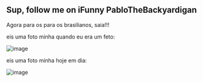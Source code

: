 ## Sup, follow me on iFunny PabloTheBackyardigan

Agora para os para os brasilianos, saia!!!

eis uma foto minha quando eu era um feto:

![image](https://github.com/FDeOliveiraDaSilva-estudante/FDeOliveiraDaSilva-estudante/assets/172292339/733cd215-62b3-4f66-8d30-f6859ab8aec9)

eis uma foto minha hoje em dia:

![image](https://github.com/FDeOliveiraDaSilva-estudante/FDeOliveiraDaSilva-estudante/assets/172292339/aeb6ec6b-0014-4409-864d-c8b944c6aca8)
